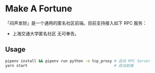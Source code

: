 # Make A Fortune

「闷声发财」是一个通用的匿名社区前端。目前支持接入如下 RPC 服务：
* 上海交通大学匿名社区 无可奉告。

## Usage

```bash
pipenv install && pipenv run python -m tcp_proxy # 启动 RPC Server
yarn start                                       # 启动前端
```
